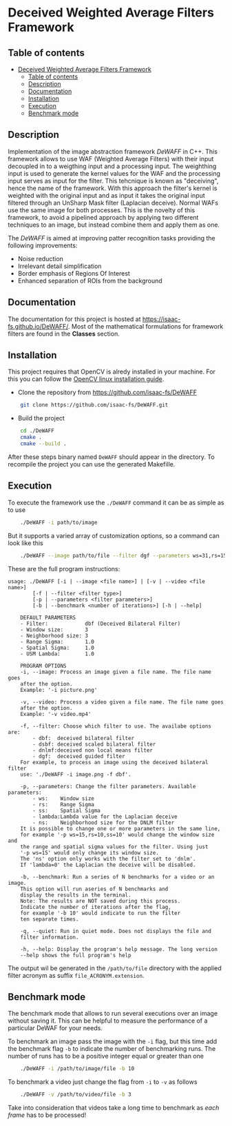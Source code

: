 # Deceived Weighted Average Filters Framework

## Table of contents
- [Deceived Weighted Average Filters Framework](#deceived-weighted-average-filters-framework)
	- [Table of contents](#table-of-contents)
	- [Description](#description)
	- [Documentation](#documentation)
	- [Installation](#installation)
	- [Execution](#execution)
	- [Benchmark mode](#benchmark-mode)

## Description
Implementation of the image abstraction framework *DeWAFF* in C++. This framework allows to use WAF (Weighted Average Filters) with their input decoupled in to a weigthing input and a processing input. The weighthing input is used to generate the kernel values for the WAF and the processing input serves as input for the filter. This tehcnique is known as "deceiving", hence the name of the framework. With this approach the filter's kernel is weighted with the original input and as input it takes the original input filtered through an UnSharp Mask filter (Laplacian deceive). Normal WAFs use the same image for both processes. This is the novelty of this framework, to avoid a pipelined approach by applying two different techniques to an image, but instead combine them and apply them as one.

The *DeWAFF* is aimed at improving patter recognition tasks providing the following improvements:
- Noise reduction
- Irrelevant detail simplification
- Border emphasis of Regions Of Interest
- Enhanced separation of ROIs from the background

## Documentation
The documentation for this project is hosted at https://isaac-fs.github.io/DeWAFF/. Most of the mathematical formulations for framework filters are found in the **Classes** section.

## Installation

This project requires that OpenCV is alredy installed in your machine. For this you can follow the [OpenCV linux installation guide](https://docs.opencv.org/4.x/d7/d9f/tutorial_linux_install.html).

- Clone the repository from https://github.com/isaac-fs/DeWAFF

```bash
    git clone https://github.com/isaac-fs/DeWAFF.git
```

- Build the project

```bash
    cd ./DeWAFF
    cmake .
    cmake --build .
```
After these steps binary named `DeWAFF` should appear in the directory. To recompile the project you can use the generated Makefille.

## Execution
To execute the framework use the `./DeWAFF` command it can be as simple as to use
```bash
    ./DeWAFF -i path/to/image
```
But it supports a varied array of customization options, so a command can look like this
```bash
    ./DeWAFF --image path/to/file --filter dgf --parameters ws=31,rs=15,ss=10 --benchmark 20 --quiet
```

These are the full program instructions:
```terminal
usage: ./DeWAFF [-i | --image <file name>] | [-v | --video <file name>]
		[-f | --filter <filter type>]
		[-p | --parameters <filter parameters>]
		[-b | --benchmark <number of iterations>] [-h | --help]

	DEFAULT PARAMETERS
	- Filter:            dbf (Deceived Bilateral Filter)
	- Window size:       3
	- Neighborhood size: 3
	- Range Sigma:       1.0
	- Spatial Sigma:     1.0
	- USM Lambda:        1.0

	PROGRAM OPTIONS
	-i, --image: Process an image given a file name. The file name goes
	after the option.
	Example: '-i picture.png'

	-v, --video: Process a video given a file name. The file name goes
	after the option.
	Example: '-v video.mp4'

	-f, --filter: Choose which filter to use. The availabe options are:
		- dbf:  deceived bilateral filter
		- dsbf: deceived scaled bilateral filter
		- dnlmf:deceived non local means filter
		- dgf:  deceived guided filter
	For example, to process an image using the deceived bilateral filter
	use: './DeWAFF -i image.png -f dbf'.

	-p, --parameters: Change the filter parameters. Available parameters:
		- ws:    Window size
		- rs:    Range Sigma
		- ss:    Spatial Sigma
		- lambda:Lambda value for the Laplacian deceive
		- ns:    Neighborhood size for the DNLM filter
	It is possible to change one or more parameters in the same line,
	for example '-p ws=15,rs=10,ss=10' would change the window size and
	the range and spatial sigma values for the filter. Using just
	'-p ws=15' would only change its window size.
	The 'ns' option only works with the filter set to 'dnlm'.
	If 'lambda=0' the Laplacian the deceive will be disabled.

	-b, --benchmark: Run a series of N benchmarks for a video or an image.
	This option will run aseries of N benchmarks and
	display the results in the terminal.
	Note: The results are NOT saved during this process.
	Indicate the number of iterations after the flag,
	for example '-b 10' would indicate to run the filter
	ten separate times.

	-q, --quiet: Run in quiet mode. Does not displays the file and
	filter information.

	-h, --help: Display the program's help message. The long version
	--help shows the full program's help
```

The output wil be generated in the `/path/to/file` directory with the applied filter acronym as suffix `file_ACRONYM.extension`.

## Benchmark mode

The benchmark mode that allows to run several executions over an image without saving it. This can be helpful to measure the performance of a particular DeWAF for your needs.

To benchmark an image pass the image with the `-i` flag, but this time add the benchmark flag `-b` to indicate the number of benchmarking runs. The number of runs has to be a positive integer equal or greater than one
```bash
    ./DeWAFF -i /path/to/image/file -b 10
```
To benchmark a video just change the flag from `-i` to `-v` as follows
```bash
    ./DeWAFF -v /path/to/video/file -b 3
```
Take into consideration that videos take a long time to benchmark as *each frame* has to be processed!
